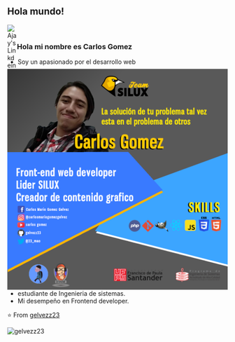 ## Hola mundo! 
</h2>

<a href="https://www.linkedin.com/in/ajay-singh-khalsa/">
  <img align="left" alt="Ajay's Linkdein" width="22px" src="https://cdn.jsdelivr.net/npm/simple-icons@v3/icons/linkedin.svg" />
</a>

<br />
<img align="right" alt="GIF" src="https://raw.githubusercontent.com/gelvezz23/gelvezz23/master/src/assets/img/carlos.png" />

### Hola mi nombre es Carlos Gomez
- Soy un apasionado por el desarrollo web
- estudiante de Ingenieria de sistemas. 
- Mi desempeño en Frontend developer.

⭐️ From [gelvezz23](https://github.com/gelvezz23)

![gelvezz23](https://github-readme-stats.vercel.app/api?username=gelvezz23&show_icons=true&theme=radical)
